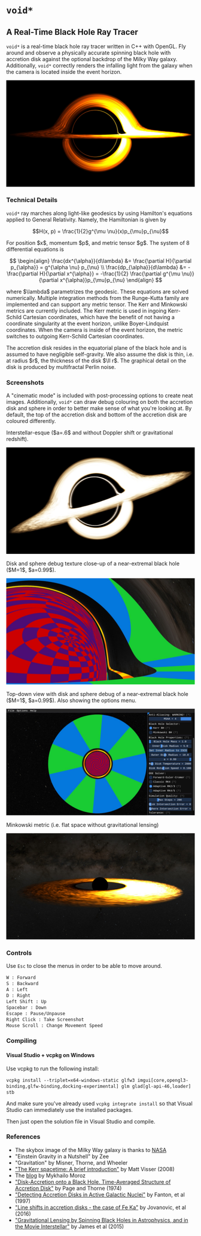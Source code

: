 # `void*`
## A Real-Time Black Hole Ray Tracer

<p><code>void*</code> is a real-time black hole ray tracer written in C++ with OpenGL.  Fly
around and observe a physically accurate spinning black hole with accretion disk against the optional backdrop of
the Milky Way galaxy.  Additionally, <code>void*</code> correctly renders the infalling light
from the galaxy when the camera is located inside the event horizon.</p>

![Cinematic](voidstar/docs/images/cinematic.jpeg)

### Technical Details

<p><code>void*</code> ray marches along light-like geodesics by using Hamilton's equations applied 
to General Relativity.  Namely, the Hamiltonian is given by</p>

$$H(x, p) = \frac{1}{2}g^{\mu \nu}(x)p_{\mu}p_{\nu}$$

<p>For position $x$, momentum $p$, and metric tensor $g$.  The system of 8
differential equations is</p>

$$
\begin{align}
\frac{dx^{\alpha}}{d\lambda} &= \frac{\partial H}{\partial p_{\alpha}} = g^{\alpha \nu} p_{\nu} \\
\frac{dp_{\alpha}}{d\lambda} &= -\frac{\partial H}{\partial x^{\alpha}} = -\frac{1}{2} \frac{\partial g^{\mu \nu}}{\partial x^{\alpha}}p_{\mu}p_{\nu}
\end{align}
$$

<p>where $\lambda$ parametrizes the geodesic.  These equations are solved numerically.
Multiple integration methods from the Runge-Kutta family are implemented and can support
any metric tensor.  The Kerr and Minkowski metrics are currently included.  The Kerr
metric is used in ingoing Kerr-Schild Cartesian coordinates, which have the benefit of not having
a coordinate singularity at the event horizon, unlike Boyer-Lindquist coordinates.  When 
the camera is inside of the event horizon, the metric switches to outgoing Kerr-Schild 
Cartesian coordinates.</p>

<p>The accretion disk resides in the equatorial plane of the black hole and 
is assumed to have negligible self-gravity.  We also assume the disk is thin, i.e. at 
radius $r$, the thickness of the disk $\ll r$.  The graphical detail on the disk is produced by 
multifractal Perlin noise.</p>

### Screenshots

<p>A "cinematic mode" is included with post-processing options to create neat images.
Additionally, <code>void*</code> can draw debug colouring on both the accretion disk and
sphere in order to better make sense of what you're looking at.  By default, the top of
the accretion disk and bottom of the accretion disk are coloured differently.</p>

<p>Interstellar-esque ($a=.6$ and without Doppler shift or gravitational redshift).</p>

![Main shot](voidstar/docs/images/interstellar.jpeg)

<p>Disk and sphere debug texture close-up of a near-extremal black hole ($M=1$, $a=0.99$).</p>

![Closeup Debug](voidstar/docs/images/closeup_debug.jpeg)

<p>Top-down view with disk and sphere debug of a near-extremal black hole ($M=1$, $a=0.99$).  Also showing the options menu.</p>

![Above Debug](voidstar/docs/images/above_debug.jpeg)

<p>Minkowski metric (i.e. flat space without gravitational lensing)</p>

![Without Lensing](voidstar/docs/images/flat.jpeg)


### Controls
Use `Esc` to close the menus in order to be able to move around.

```
W : Forward
S : Backward
A : Left
D : Right
Left Shift : Up
Spacebar : Down
Escape : Pause/Unpause
Right Click : Take Screenshot
Mouse Scroll : Change Movement Speed
```


### Compiling
#### Visual Studio + vcpkg on Windows

Use vcpkg to run the following install:

```
vcpkg install --triplet=x64-windows-static glfw3 imgui[core,opengl3-binding,glfw-binding,docking-experimental] glm glad[gl-api-46,loader] stb
```

And make sure you've already used `vcpkg integrate install` so that Visual Studio can immediately use the installed packages.

Then just open the solution file in Visual Studio and compile.


### References

- The skybox image of the Milky Way galaxy is thanks to [NASA](https://svs.gsfc.nasa.gov/4851/)
- "Einstein Gravity in a Nutshell" by Zee
- "Gravitation" by Misner, Thorne, and Wheeler
- ["The Kerr spacetime: A brief introduction"](https://arxiv.org/abs/0706.0622) by Matt Visser (2008)
- The [blog](https://michaelmoroz.github.io/TracingGeodesics/) by Mykhailo Moroz
- ["Disk-Accretion onto a Black Hole. Time-Averaged Structure of Accretion Disk"](https://ui.adsabs.harvard.edu/abs/1974ApJ...191..499P/abstract) by Page and Thorne (1974)
- ["Detecting Accretion Disks in Active Galactic Nuclei"](https://ui.adsabs.harvard.edu/abs/1997PASJ...49..159F/abstract) by Fanton, et al (1997)
- ["Line shifts in accretion disks - the case of Fe Ka"](https://arxiv.org/abs/1601.02389) by Jovanovic, et al (2016)
- ["Gravitational Lensing by Spinning Black Holes in Astrophysics, and in the Movie Interstellar"](https://arxiv.org/abs/1502.03808) by James et al (2015)